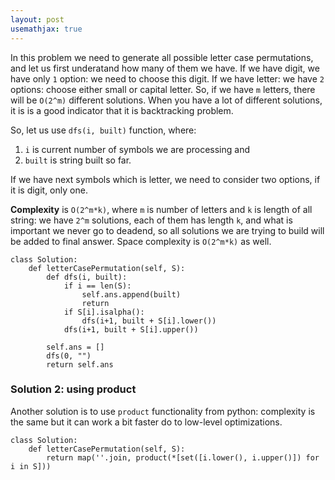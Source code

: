 ```yaml
---
layout: post
usemathjax: true
---
```


In this problem we need to generate all possible letter case permutations, and let us first underatand how many of them we have. If we have digit, we have only `1` option: we need to choose this digit. If we have letter: we have `2` options: choose either small or capital letter. So, if we have `m` letters, there will be `O(2^m)` different solutions. When you have a lot of different solutions, it is is a good indicator that it is backtracking problem.

So, let us use `dfs(i, built)` function, where:
1. `i` is current number of symbols we are processing and 
2. `built` is string built so far. 

If we have next symbols which is letter, we need to consider two options, if it is digit, only one.

**Complexity** is `O(2^m*k)`, where `m` is number of letters and `k` is length of all string: we have `2^m` solutions, each of them has length `k`, and what is important we never go to deadend, so all solutions we are trying to build will be added to final answer. Space complexity is `O(2^m*k)` as well.

```
class Solution:
    def letterCasePermutation(self, S):
        def dfs(i, built):
            if i == len(S):
                self.ans.append(built)
                return
            if S[i].isalpha():
                dfs(i+1, built + S[i].lower())
            dfs(i+1, built + S[i].upper())
        
        self.ans = []
        dfs(0, "")
        return self.ans
```

### Solution 2: using product

Another solution is to use `product` functionality from python: complexity is the same but it can work a bit faster do to low-level optimizations.
```
class Solution:
    def letterCasePermutation(self, S):
        return map(''.join, product(*[set([i.lower(), i.upper()]) for i in S]))
```